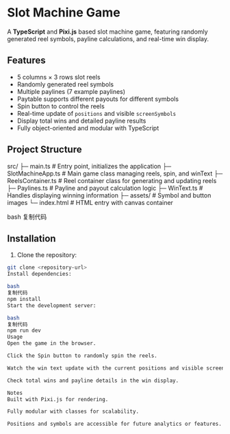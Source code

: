 # Slot Machine Game

A **TypeScript** and **Pixi.js** based slot machine game, featuring randomly generated reel symbols, payline calculations, and real-time win display.

## Features

- 5 columns × 3 rows slot reels
- Randomly generated reel symbols
- Multiple paylines (7 example paylines)
- Paytable supports different payouts for different symbols
- Spin button to control the reels
- Real-time update of `positions` and visible `screenSymbols`
- Display total wins and detailed payline results
- Fully object-oriented and modular with TypeScript

## Project Structure

src/
├─ main.ts # Entry point, initializes the application
├─ SlotMachineApp.ts # Main game class managing reels, spin, and winText
├─ ReelsContainer.ts # Reel container class for generating and updating reels
├─ Paylines.ts # Payline and payout calculation logic
├─ WinText.ts # Handles displaying winning information
├─ assets/ # Symbol and button images
└─ index.html # HTML entry with canvas container

bash
复制代码

## Installation

1. Clone the repository:
```bash
git clone <repository-url>
Install dependencies:

bash
复制代码
npm install
Start the development server:

bash
复制代码
npm run dev
Usage
Open the game in the browser.

Click the Spin button to randomly spin the reels.

Watch the win text update with the current positions and visible screenSymbols.

Check total wins and payline details in the win display.

Notes
Built with Pixi.js for rendering.

Fully modular with classes for scalability.

Positions and symbols are accessible for future analytics or features.
